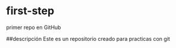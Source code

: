 # first-step
primer repo en GitHub

##descripción
Este es un repositorio creado para practicas con git
